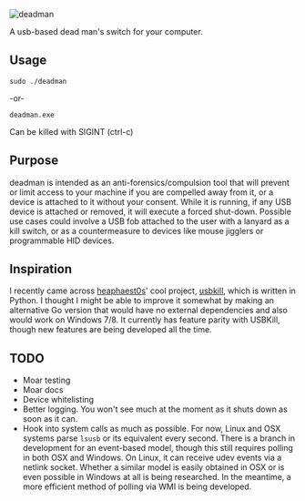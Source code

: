 ![deadman](github/logo.png)

A usb-based dead man's switch for your computer.

## Usage
```
sudo ./deadman
```
-or-
```
deadman.exe
```

Can be killed with SIGINT (ctrl-c)

## Purpose
deadman is intended as an anti-forensics/compulsion tool that will prevent or limit access to your machine if you are compelled away from it, or a device is attached to it without your consent. While it is running, if any USB device is attached or removed, it will execute a forced shut-down. Possible use cases could involve a USB fob attached to the user with a lanyard as a kill switch, or as a countermeasure to devices like mouse jigglers or programmable HID devices.

## Inspiration
I recently came across [heaphaest0s](https://github.com/hephaest0s)' cool project, [usbkill](https://github.com/hephaest0s/usbkill), which is written in Python. I thought I might be able to improve it somewhat by making an alternative Go version that would have no external dependencies and also would work on Windows 7/8. It currently has feature parity with USBKill, though new features are being developed all the time. 

## TODO
* Moar testing
* Moar docs
* Device whitelisting
* Better logging. You won't see much at the moment as it shuts down as soon as it can.
* Hook into system calls as much as possible. For now, Linux and OSX systems parse ```lsusb``` or its equivalent every second. There is a branch in development for an event-based model, though this still requires polling in both OSX and Windows. On Linux, it can receive udev events via a netlink socket. Whether a similar model is easily obtained in OSX or is even possible in Windows at all is being researched. In the meantime, a more efficient method of polling via WMI is being developed.

